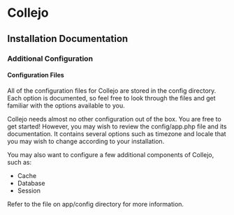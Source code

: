 # Collejo 
## Installation Documentation
### Additional Configuration

#### Configuration Files

All of the configuration files for Collejo are stored in the config directory. Each option is documented, so feel free to look through the files and get familiar with the options available to you.

Collejo needs almost no other configuration out of the box. You are free to get started! However, you may wish to review the config/app.php file and its documentation. It contains several options such as timezone and locale that you may wish to change according to your installation.

You may also want to configure a few additional components of Collejo, such as:

- Cache
- Database
- Session

Refer to the file on app/config directory for more information.

